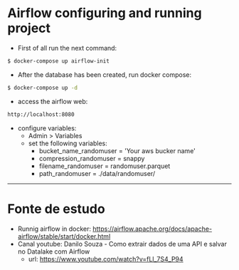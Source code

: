 # Airflow configuring and running project


* First of all run the next command:

```bash
$ docker-compose up airflow-init
```

* After the database has been created, run docker compose:

```bash
$ docker-compose up -d
```

* access the airflow web:

```bash
http://localhost:8080
```

* configure variables: 
    * Admin > Variables 
    * set the following variables:
        * bucket_name_randomuser = 'Your aws bucker name'
        * compression_randomuser = snappy
        * filename_randomuser = randomuser.parquet
        * path_randomuser = ./data/randomuser/

---

# Fonte de estudo

* Runnig airflow in docker: https://airflow.apache.org/docs/apache-airflow/stable/start/docker.html
* Canal youtube: Danilo Souza - Como extrair dados de uma API e salvar no Datalake com Airflow
    * url: https://www.youtube.com/watch?v=fLl_7S4_P94




